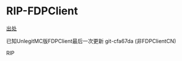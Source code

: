 # RIP-FDPClient



[出处](https://github.com/UnlegitMinecraft/FDPClientChina/tree/cfa67da0f48bb3b3338f8cb6c33727e498e6ba0d)

已知UnlegitMC版FDPClient最后一次更新 git-cfa67da (非FDPClientCN)

RIP
